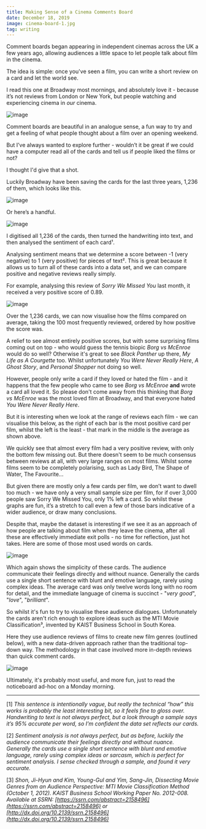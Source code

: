 ```yaml
---
title: Making Sense of a Cinema Comments Board
date: December 18, 2019
image: cinema-board-1.jpg
tag: writing
---
```

<script type="text/javascript" src="https://www.gstatic.com/charts/loader.js"></script>
<script type="text/javascript" src="/assets/charts/cinema-comments-board.js"></script>

Comment boards began appearing in independent cinemas across the UK a few years ago, allowing audiences a little space to let people talk about film in the cinema. 

The idea is simple: once you've seen a film, you can write a short review on a card and let the world see.

I read this one at Broadway most mornings, and absolutely love it - because it’s not reviews from London or New York, but people watching and experiencing cinema in _our_ cinema. 

![image](/assets/images/cinema-board-2.jpg)

Comment boards are beautiful in an analogue sense, a fun way to try and get a feeling of what people thought about a film over an opening weekend. 

But I’ve always wanted to explore further - wouldn’t it be great if we could have a computer read all of the cards and tell us if people liked the films or not?

I thought I'd give that a shot. 

Luckily Broadway have been saving the cards for the last three years, 1,236 of them, which looks like this. 

![image](/assets/images/cinema-board-1.jpg)

Or here’s a handful.

![image](/assets/images/cinema-board-3.gif)

I digitised all 1,236 of the cards, then turned the handwriting into text, and then analysed the sentiment of each card¹.

Analysing sentiment means that we determine a score between -1 (very negative) to 1 (very positive) for pieces of text². This is great because it allows us to turn all of these cards into a data set, and we can compare positive and negative reviews really simply. 

For example, analysing this review of _Sorry We Missed You_ last month, it received a very positive score of 0.89. 

![image](/assets/images/cinema-board-4.png)

Over the 1,236 cards, we can now visualise how the films compared on average, taking the 100 most frequently reviewed, ordered by how positive the score was.

<div id="bar_chart" class="chart"></div>

A relief to see almost entirely positive scores, but with some surprising films coming out on top - who would guess the tennis biopic _Borg vs McEnroe_ would do so well? Otherwise it's great to see _Black Panther_ up there, _My Life as A Courgette_ too. 
Whilst unfortunately _You Were Never Really Here_, _A Ghost Story_, and _Personal Shopper_ not doing so well. 

However, people only write a card if they loved or hated the film - and it happens that the few people who came to see _Borg vs McEnroe_ **and** wrote a card all loved it. So please don't come away from this thinking that _Borg vs McEnroe_ was the most loved film at Broadway, and that everyone hated _You Were Never Really Here_.

But it is interesting when we look at the range of reviews each film - we can visualise this below, as the right of each bar is the most positive card per film, whilst the left is the least - that mark in the middle is the average as shown above. 

<div id="candle" class="chart"></div>

We quickly see that almost every film had a very positive review, with only the bottom few missing out. But there doesn't seem to be much consensus between reviews at all, with very large ranges on most films. Whilst some films seem to be completely polarising, such as Lady Bird, The Shape of Water, The Favourite...

But given there are mostly only a few cards per film, we don’t want to dwell too much - we have only a very small sample size per film, for if over 3,000 people saw Sorry We Missed You, only 1% left a card. So whilst these graphs are fun, it’s a stretch to call even a few of those bars indicative of a wider audience, or draw many conclusions. 

Despite that, maybe the dataset is interesting if we see it as an approach of how people are talking about film when they leave the cinema, after all these are effectively immediate exit polls - no time for reflection, just hot takes. Here are some of those most used words on cards.

![image](/assets/images/cinema-board-5.png)

Which again shows the simplicity of these cards. The audience communicate their feelings directly and without nuance. Generally the cards use a single short sentence with blunt and emotive language, rarely using complex ideas. The average card was only twelve words long with no room for detail, and the immediate language of cinema is succinct - "_very good_", "_love_", "_brilliant_". 

So whilst it's fun to try to visualise these audience dialogues. Unfortunately the cards aren't rich enough to explore ideas such as the MTI Movie Classification³, invented by KAIST Business School in South Korea. 

Here they use audience reviews of films to create new film genres (outlined below), with a new data-driven approach rather than the traditional top-down way. The methodology in that case involved more in-depth reviews than quick comment cards. 

![image](/assets/images/cinema-board-6.png)


Ultimately, it's probably most useful, and more fun, just to read the noticeboard ad-hoc on a Monday morning.

---

[1] _This sentence is intentionally vague, but really the technical “how” this works is probably the least interesting bit, so it feels fine to gloss over. Handwriting to text is not always perfect, but a look through a sample says it’s 95% accurate per word, so I’m confident the data set reflects our cards._

[2] _Sentiment analysis is not always perfect, but as before, luckily the audience communicate their feelings directly and without nuance. Generally the cards use a single short sentence with blunt and emotive language, rarely using complex ideas or sarcasm, which is perfect for sentiment analysis. I sense checked through a sample, and found it very accurate._

[3] _Shon, Ji-Hyun and Kim, Young-Gul and Yim, Sang-Jin, Dissecting Movie Genres from an Audience Perspective: MTI Movie Classification Method (October 1, 2012). KAIST Business School Working Paper No. 2012-008. Available at SSRN: [https://ssrn.com/abstract=2158496](https://ssrn.com/abstract=2158496) or [http://dx.doi.org/10.2139/ssrn.2158496](http://dx.doi.org/10.2139/ssrn.2158496)_